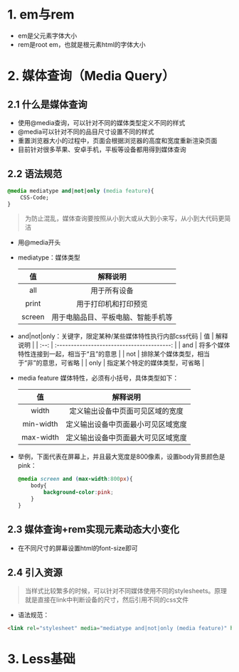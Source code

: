 # 1. em与rem

- em是父元素字体大小
- rem是root em，也就是根元素html的字体大小

# 2. 媒体查询（Media Query）

## 2.1 什么是媒体查询

- 使用@media查询，可以针对不同的媒体类型定义不同的样式
- @media可以针对不同的品目尺寸设置不同的样式
- 重置浏览器大小的过程中，页面会根据浏览器的高度和宽度重新渲染页面
- 目前针对很多苹果、安卓手机，平板等设备都用得到媒体查询

## 2.2 语法规范

~~~css
@media mediatype and|not|only (media feature){
    CSS-Code;
}
~~~

> 为防止混乱，媒体查询要按照从小到大或从大到小来写，从小到大代码更简洁 

- 用@media开头

- mediatype：媒体类型

  |   值   |              解释说明              |
  | :----: | :--------------------------------: |
  |  all   |            用于所有设备            |
  | print  |        用于打印机和打印预览        |
  | screen | 用于电脑品目、平板电脑、智能手机等 |

  

- and|not|only：关键字，限定某种/某些媒体特性执行内部css代码
  |  值  |                  解释说明                  |
  | :--: | :----------------------------------------: |
  | and  | 将多个媒体特性连接到一起，相当于“且”的意思 |
  | not  | 排除某个媒体类型，相当于“非”的意思，可省略 |
  | only |       指定某个特定的媒体类型，可省略       |

- media feature 媒体特性，必须有小括号，具体类型如下：

  |    值     |              解释说明              |
  | :-------: | :--------------------------------: |
  |   width   |  定义输出设备中页面可见区域的宽度  |
  | min-width | 定义输出设备中页面最小可见区域宽度 |
  | max-width | 定义输出设备中页面最大可见区域宽度 |

- 举例，下面代表在屏幕上，并且最大宽度是800像素，设置body背景颜色是pink：
  ~~~css
  @media screen and (max-width:800px){
      body{
          background-color:pink;
      }
  }
  ~~~

## 2.3 媒体查询+rem实现元素动态大小变化

- 在不同尺寸的屏幕设置html的font-size即可

## 2.4 引入资源

> 当样式比较繁多的时候，可以针对不同媒体使用不同的stylesheets。原理就是直接在link中判断设备的尺寸，然后引用不同的css文件

- 语法规范：

~~~html
<link rel="stylesheet" media="mediatype and|not|only (media feature)" href="xxx.css">
~~~

# 3. Less基础



